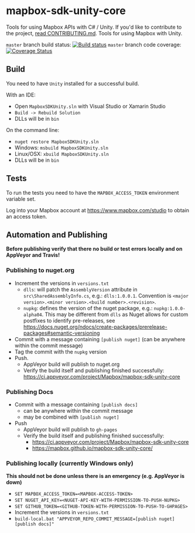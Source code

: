 # mapbox-sdk-unity-core

Tools for using Mapbox APIs with C# / Unity. If you'd like to contribute to the project, [read CONTRIBUTING.md](https://github.com/mapbox/mapbox-sdk-unity-core/blob/master/CONTRIBUTING.md).
Tools for using Mapbox with Unity.


`master` branch build status: [![Build status](https://ci.appveyor.com/api/projects/status/mh7ad8p1qonkbnwr/branch/master?svg=true)](https://ci.appveyor.com/project/Mapbox/mapbox-sdk-unity-core/branch/master)
`master` branch code coverage: [![Coverage Status](https://coveralls.io/repos/github/mapbox/mapbox-sdk-unity-core/badge.svg?branch=master&t=jR0cza)](https://coveralls.io/github/mapbox/mapbox-sdk-unity-core?branch=master)

## Build

You need to have `Unity` installed for a successful build.

With an IDE:
* Open `MapboxSDKUnity.sln` with Visual Studio or Xamarin Studio
* `Build -> Rebuild Solution`
* DLLs will be in `bin`

On the command line:
* `nuget restore MapboxSDKUnity.sln`
* Windows: `msbuild MapboxSDKUnity.sln`
* Linux/OSX: `xbuild MapboxSDKUnity.sln`
* DLLs will be in `bin`

## Tests

To run the tests you need to have the `MAPBOX_ACCESS_TOKEN` environment variable set.

Log into your Mapbox account at https://www.mapbox.com/studio to obtain an access token.

## Automation and Publishing

**Before publishing verify that there no build or test errors locally and on AppVeyor and Travis!**

### Publishing to nuget.org

* Increment the versions in `versions.txt`
  * `dlls`: will patch the `AssemblyVersion` attribute in `src\SharedAssemblyInfo.cs`, e.g.: `dlls:1.0.0.1`. Convention is `<major version>.<minor version>.<build number>.<revision>`.
  * `nupkg`: defines the version of the nuget package, e.g.: `nupkg:1.0.0-alpha04`.
  This may be different from `dlls` as Nuget allows for custom postfixes to identify pre-releases, see https://docs.nuget.org/ndocs/create-packages/prerelease-packages#semantic-versioning
* Commit with a message containing `[publish nuget]` (can be anywhere within the commit message)
* Tag the commit with the `nupkg` version
* Push.
  * AppVeyor build will publish to nuget.org
  * Verify the build itself and publishing finished successfully: https://ci.appveyor.com/project/Mapbox/mapbox-sdk-unity-core

### Publishing Docs

* Commit with a message containing `[publish docs]`
  * can be anywhere within the commit message
  * may be combined with `[publish nuget]`
* Push
  * AppVeyor build will publish to `gh-pages`
  * Verify the build itself and publishing finished successfully:
    * https://ci.appveyor.com/project/Mapbox/mapbox-sdk-unity-core
    * https://mapbox.github.io/mapbox-sdk-unity-core/

### Publishing locally (currently Windows only)

**This should not be done unless there is an emergency (e.g. AppVeyor is down)**

* `SET MAPBOX_ACCESS_TOKEN=<MAPBOX-ACCESS-TOKEN>`
* `SET NUGET_API_KEY=<NUGET-API-KEY-WITH-PERMISSION-TO-PUSH-NUPKG>`
* `SET GITHUB_TOKEN=<GITHUB-TOKEN-WITH-PERMISSION-TO-PUSH-TO-GHPAGES>`
* Increment the versions in `versions.txt`
* `build-local.bat "APPVEYOR_REPO_COMMIT_MESSAGE=[publish nuget] [publish docs]"`
